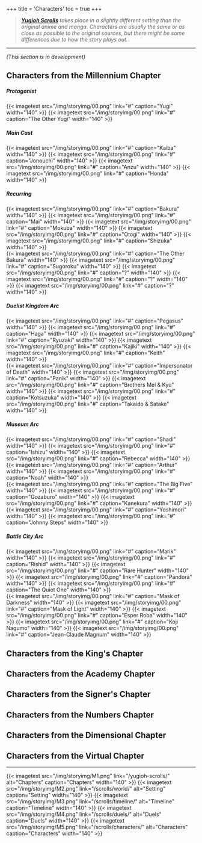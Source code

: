 +++
title = 'Characters'
toc = true
+++

>_**[Yugioh Scrolls](/yugioh-scrolls)** takes place in a slightly different setting than the original anime and manga. Characters are usually the same or as close as possible to the original sources, but there might be some differences due to how the story plays out._

---

*(This section is in development)*

## Characters from the Millennium Chapter

##### Protagonist

<div style="display: flex; justify-content: center; gap: 5px;">
{{< imagetext src="/img/storyimg/00.png" link="#" caption="Yugi" width="140" >}}
{{< imagetext src="/img/storyimg/00.png" link="#" caption="The Other Yugi" width="140" >}}
</div>

##### Main Cast

<div style="display: flex; justify-content: center; gap: 5px;">
{{< imagetext src="/img/storyimg/00.png" link="#" caption="Kaiba" width="140" >}}
{{< imagetext src="/img/storyimg/00.png" link="#" caption="Jonouchi" width="140" >}}
{{< imagetext src="/img/storyimg/00.png" link="#" caption="Anzu" width="140" >}}
{{< imagetext src="/img/storyimg/00.png" link="#" caption="Honda" width="140" >}}
</div>

##### Recurring

<div style="display: flex; justify-content: center; gap: 5px;">
{{< imagetext src="/img/storyimg/00.png" link="#" caption="Bakura" width="140" >}}
{{< imagetext src="/img/storyimg/00.png" link="#" caption="Mai" width="140" >}}
{{< imagetext src="/img/storyimg/00.png" link="#" caption="Mokuba" width="140" >}}
{{< imagetext src="/img/storyimg/00.png" link="#" caption="Otogi" width="140" >}}
{{< imagetext src="/img/storyimg/00.png" link="#" caption="Shizuka" width="140" >}}
</div>

<div style="display: flex; justify-content: center; gap: 5px;">
{{< imagetext src="/img/storyimg/00.png" link="#" caption="The Other Bakura" width="140" >}}
{{< imagetext src="/img/storyimg/00.png" link="#" caption="Sugoroku" width="140" >}}
{{< imagetext src="/img/storyimg/00.png" link="#" caption="?" width="140" >}}
{{< imagetext src="/img/storyimg/00.png" link="#" caption="?" width="140" >}}
{{< imagetext src="/img/storyimg/00.png" link="#" caption="?" width="140" >}}
</div>

##### Duelist Kingdom Arc

<div style="display: flex; justify-content: center; gap: 5px;">
{{< imagetext src="/img/storyimg/00.png" link="#" caption="Pegasus" width="140" >}}
{{< imagetext src="/img/storyimg/00.png" link="#" caption="Haga" width="140" >}}
{{< imagetext src="/img/storyimg/00.png" link="#" caption="Ryuzaki" width="140" >}}
{{< imagetext src="/img/storyimg/00.png" link="#" caption="Kajiki" width="140" >}}
{{< imagetext src="/img/storyimg/00.png" link="#" caption="Keith" width="140" >}}
</div>

<div style="display: flex; justify-content: center; gap: 5px;">
{{< imagetext src="/img/storyimg/00.png" link="#" caption="Impersonator of Death" width="140" >}}
{{< imagetext src="/img/storyimg/00.png" link="#" caption="Panik" width="140" >}}
{{< imagetext src="/img/storyimg/00.png" link="#" caption="Brothers Mei & Kyu" width="140" >}}
{{< imagetext src="/img/storyimg/00.png" link="#" caption="Kotsuzuka" width="140" >}}
{{< imagetext src="/img/storyimg/00.png" link="#" caption="Takaido & Satake" width="140" >}}
</div>

##### Museum Arc

<div style="display: flex; justify-content: center; gap: 5px;">
{{< imagetext src="/img/storyimg/00.png" link="#" caption="Shadi" width="140" >}}
{{< imagetext src="/img/storyimg/00.png" link="#" caption="Ishizu" width="140" >}}
{{< imagetext src="/img/storyimg/00.png" link="#" caption="Rebecca" width="140" >}}
{{< imagetext src="/img/storyimg/00.png" link="#" caption="Arthur" width="140" >}}
{{< imagetext src="/img/storyimg/00.png" link="#" caption="Noah" width="140" >}}
</div>

<div style="display: flex; justify-content: center; gap: 5px;">
{{< imagetext src="/img/storyimg/00.png" link="#" caption="The Big Five" width="140" >}}
{{< imagetext src="/img/storyimg/00.png" link="#" caption="Gozaburo" width="140" >}}
{{< imagetext src="/img/storyimg/00.png" link="#" caption="Kanekura" width="140" >}}
{{< imagetext src="/img/storyimg/00.png" link="#" caption="Yoshimori" width="140" >}}
{{< imagetext src="/img/storyimg/00.png" link="#" caption="Johnny Steps" width="140" >}}
</div>

##### Battle City Arc

<div style="display: flex; justify-content: center; gap: 5px;">
{{< imagetext src="/img/storyimg/00.png" link="#" caption="Marik" width="140" >}}
{{< imagetext src="/img/storyimg/00.png" link="#" caption="Rishid" width="140" >}}
{{< imagetext src="/img/storyimg/00.png" link="#" caption="Rare Hunter" width="140" >}}
{{< imagetext src="/img/storyimg/00.png" link="#" caption="Pandora" width="140" >}}
{{< imagetext src="/img/storyimg/00.png" link="#" caption="The Quiet One" width="140" >}}
</div>

<div style="display: flex; justify-content: center; gap: 5px;">
{{< imagetext src="/img/storyimg/00.png" link="#" caption="Mask of Darkness" width="140" >}}
{{< imagetext src="/img/storyimg/00.png" link="#" caption="Mask of Light" width="140" >}}
{{< imagetext src="/img/storyimg/00.png" link="#" caption="Esper Roba" width="140" >}}
{{< imagetext src="/img/storyimg/00.png" link="#" caption="Koji Nagumo" width="140" >}}
{{< imagetext src="/img/storyimg/00.png" link="#" caption="Jean-Claude Magnum" width="140" >}}
</div>



## Characters from the King's Chapter

## Characters from the Academy Chapter

## Characters from the Signer's Chapter

## Characters from the Numbers Chapter

## Characters from the Dimensional Chapter

## Characters from the Virtual Chapter

---

<div style="display: flex; justify-content: center; gap: 5px;">
{{< imagetext src="/img/storyimg/M1.png" link="/yugioh-scrolls/" alt="Chapters" caption="Chapters" width="140" >}}
{{< imagetext src="/img/storyimg/M2.png" link="/scrolls/world/" alt="Setting" caption="Setting" width="140" >}}
{{< imagetext src="/img/storyimg/M3.png" link="/scrolls/timeline/" alt="Timeline" caption="Timeline" width="140" >}}
{{< imagetext src="/img/storyimg/M4.png" link="/scrolls/duels/" alt="Duels" caption="Duels" width="140" >}}
{{< imagetext src="/img/storyimg/M5.png" link="/scrolls/characters/" alt="Characters" caption="Characters" width="140" >}}
</div>

